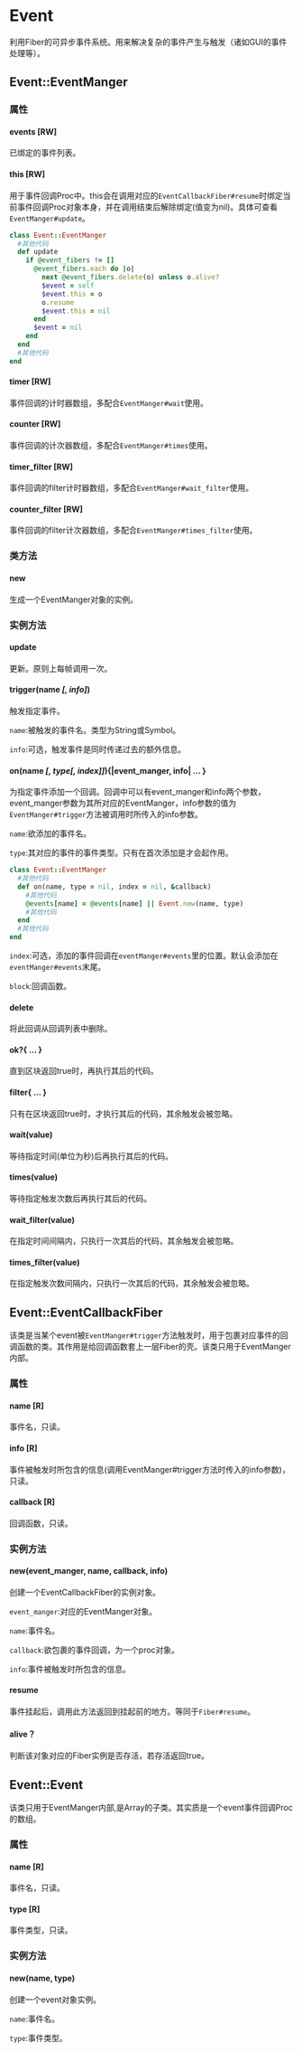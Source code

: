 # Event
利用Fiber的可异步事件系统。用来解决复杂的事件产生与触发（诸如GUI的事件处理等）。

## Event::EventManger
### 属性
#### events \[RW\]
已绑定的事件列表。
#### this \[RW\]
用于事件回调Proc中。this会在调用对应的`EventCallbackFiber#resume`时绑定当前事件回调Proc对象本身，并在调用结束后解除绑定(值变为nil)。具体可查看`EventManger#update`。
```ruby
class Event::EventManger
  #其他代码
  def update
    if @event_fibers != []
      @event_fibers.each do |o|
        next @event_fibers.delete(o) unless o.alive?
        $event = self
        $event.this = o
        o.resume
        $event.this = nil
      end
      $event = nil
    end
  end
  #其他代码
end
```
#### timer \[RW\]
事件回调的计时器数组，多配合`EventManger#wait`使用。
#### counter \[RW\]
事件回调的计次器数组，多配合`EventManger#times`使用。
#### timer_filter \[RW\]
事件回调的filter计时器数组，多配合`EventManger#wait_filter`使用。
#### counter_filter \[RW\]
事件回调的filter计次器数组，多配合`EventManger#times_filter`使用。
### 类方法
#### new
生成一个EventManger对象的实例。
### 实例方法
#### update
更新。原则上每帧调用一次。
#### trigger(name *\[, info\]*)
触发指定事件。

`name`:被触发的事件名。类型为String或Symbol。

`info`:可选，触发事件是同时传递过去的额外信息。
#### on(name *\[, type\[, index\]\]*){|event_manger, info| ... }
为指定事件添加一个回调。回调中可以有event_manger和info两个参数，event_manger参数为其所对应的EventManger，info参数的值为`EventManger#trigger`方法被调用时所传入的info参数。

`name`:欲添加的事件名。

`type`:其对应的事件的事件类型。只有在首次添加是才会起作用。
```ruby
class Event::EventManger
  #其他代码
  def on(name, type = nil, index = nil, &callback)
    #其他代码
    @events[name] = @events[name] || Event.new(name, type)
    #其他代码
  end
  #其他代码
end
```

`index`:可选，添加的事件回调在`eventManger#events`里的位置。默认会添加在`eventManger#events`末尾。

`block`:回调函数。
#### delete
将此回调从回调列表中删除。
#### ok?{ ... }
直到区块返回true时，再执行其后的代码。
#### filter{ ... }
只有在区块返回true时，才执行其后的代码，其余触发会被忽略。
#### wait(value)
等待指定时间(单位为秒)后再执行其后的代码。
#### times(value)
等待指定触发次数后再执行其后的代码。
#### wait_filter(value)
在指定时间间隔内，只执行一次其后的代码，其余触发会被忽略。
#### times_filter(value)
在指定触发次数间隔内，只执行一次其后的代码，其余触发会被忽略。

## Event::EventCallbackFiber
该类是当某个event被`EventManger#trigger`方法触发时，用于包裹对应事件的回调函数的类。其作用是给回调函数套上一层Fiber的壳。该类只用于EventManger内部。
### 属性
#### name \[R\]
事件名，只读。
#### info \[R\]
事件被触发时所包含的信息(调用EventManger#trigger方法时传入的info参数)，只读。
#### callback \[R\]
回调函数，只读。
### 实例方法
#### new(event_manger, name, callback, info)
创建一个EventCallbackFiber的实例对象。

`event_manger`:对应的EventManger对象。

`name`:事件名。

`callback`:欲包裹的事件回调，为一个proc对象。

`info`:事件被触发时所包含的信息。
#### resume
事件挂起后，调用此方法返回到挂起前的地方。等同于`Fiber#resume`。
#### alive？
判断该对象对应的Fiber实例是否存活，若存活返回true。

## Event::Event
该类只用于EventManger内部,是Array的子类。其实质是一个event事件回调Proc的数组。
### 属性
#### name \[R\]
事件名，只读。
#### type \[R\]
事件类型，只读。
### 实例方法
#### new(name, type)
创建一个event对象实例。

`name`:事件名。

`type`:事件类型。
